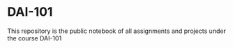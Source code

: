 # DAI-101
This repository is the public notebook of all assignments and projects under the course DAI-101
